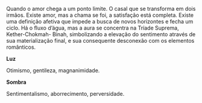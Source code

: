 Quando o amor chega a um ponto limite. O casal que se transforma em dois
irmãos. Existe amor, mas a chama se foi, a satisfação está completa. Existe
uma definição afetiva que impede a busca de novos horizontes e fecha um ciclo.
Há o fluxo d’água, mas a aura se concentra na Tríade Suprema, Kether-Chokmah-
Binah, simbolizando a elevação do sentimento através de sua materialização
final, e sua consequente desconexão com os elementos românticos.

**Luz**

Otimismo, gentileza, magnanimidade.

**Sombra**

Sentimentalismo, aborrecimento, perversidade.

